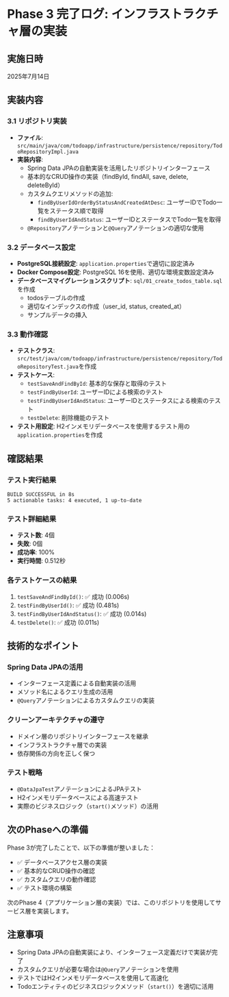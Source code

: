 # Phase 3 完了ログ: インフラストラクチャ層の実装

## 実施日時
2025年7月14日

## 実装内容

### 3.1 リポジトリ実装
- **ファイル**: `src/main/java/com/todoapp/infrastructure/persistence/repository/TodoRepositoryImpl.java`
- **実装内容**:
  - Spring Data JPAの自動実装を活用したリポジトリインターフェース
  - 基本的なCRUD操作の実装（findById, findAll, save, delete, deleteById）
  - カスタムクエリメソッドの追加:
    - `findByUserIdOrderByStatusAndCreatedAtDesc`: ユーザーIDでTodo一覧をステータス順で取得
    - `findByUserIdAndStatus`: ユーザーIDとステータスでTodo一覧を取得
  - `@Repository`アノテーションと`@Query`アノテーションの適切な使用

### 3.2 データベース設定
- **PostgreSQL接続設定**: `application.properties`で適切に設定済み
- **Docker Compose設定**: PostgreSQL 16を使用、適切な環境変数設定済み
- **データベースマイグレーションスクリプト**: `sql/01_create_todos_table.sql`を作成
  - todosテーブルの作成
  - 適切なインデックスの作成（user_id, status, created_at）
  - サンプルデータの挿入

### 3.3 動作確認
- **テストクラス**: `src/test/java/com/todoapp/infrastructure/persistence/repository/TodoRepositoryTest.java`を作成
- **テストケース**:
  - `testSaveAndFindById`: 基本的な保存と取得のテスト
  - `testFindByUserId`: ユーザーIDによる検索のテスト
  - `testFindByUserIdAndStatus`: ユーザーIDとステータスによる検索のテスト
  - `testDelete`: 削除機能のテスト
- **テスト用設定**: H2インメモリデータベースを使用するテスト用の`application.properties`を作成

## 確認結果

### テスト実行結果
```
BUILD SUCCESSFUL in 8s
5 actionable tasks: 4 executed, 1 up-to-date
```

### テスト詳細結果
- **テスト数**: 4個
- **失敗**: 0個
- **成功率**: 100%
- **実行時間**: 0.512秒

### 各テストケースの結果
1. `testSaveAndFindById()`: ✅ 成功 (0.006s)
2. `testFindByUserId()`: ✅ 成功 (0.481s)
3. `testFindByUserIdAndStatus()`: ✅ 成功 (0.014s)
4. `testDelete()`: ✅ 成功 (0.011s)

## 技術的なポイント

### Spring Data JPAの活用
- インターフェース定義による自動実装の活用
- メソッド名によるクエリ生成の活用
- `@Query`アノテーションによるカスタムクエリの実装

### クリーンアーキテクチャの遵守
- ドメイン層のリポジトリインターフェースを継承
- インフラストラクチャ層での実装
- 依存関係の方向を正しく保つ

### テスト戦略
- `@DataJpaTest`アノテーションによるJPAテスト
- H2インメモリデータベースによる高速テスト
- 実際のビジネスロジック（`start()`メソッド）の活用

## 次のPhaseへの準備

Phase 3が完了したことで、以下の準備が整いました：
- ✅ データベースアクセス層の実装
- ✅ 基本的なCRUD操作の確認
- ✅ カスタムクエリの動作確認
- ✅ テスト環境の構築

次のPhase 4（アプリケーション層の実装）では、このリポジトリを使用してサービス層を実装します。

## 注意事項

- Spring Data JPAの自動実装により、インターフェース定義だけで実装が完了
- カスタムクエリが必要な場合は`@Query`アノテーションを使用
- テストではH2インメモリデータベースを使用して高速化
- Todoエンティティのビジネスロジックメソッド（`start()`）を適切に活用 